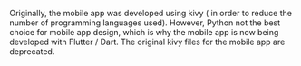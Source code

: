 Originally, the mobile app was developed using kivy ( in order to reduce the number of programming languages used).
However, Python not the best choice for mobile app design, which is why the mobile app is now being developed with Flutter / Dart.
The original kivy files for the mobile app are deprecated.
